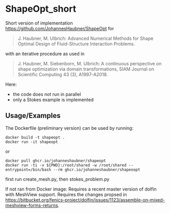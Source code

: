 # ShapeOpt_short

Short version of implementation https://github.com/JohannesHaubner/ShapeOpt for

>J. Haubner, M. Ulbrich: Advanced Numerical Methods for Shape Optimal Design of Fluid-Structure Interaction Problems.

with an iterative procedure as used in 

>J. Haubner, M. Siebenborn, M. Ulbrich: A continuous perspective on shape optimization via domain transformations, SIAM Journal on Scientific Computing 43 (3), A1997-A2018.

Here:
- the code does not run in parallel
- only a Stokes example is implemented

## Usage/Examples

The Dockerfile (preliminary version) can be used by running:
```
docker build -t shapeopt .
docker run -it shapeopt
```
or
```
docker pull ghcr.io/johanneshaubner/shapeopt
docker run -ti -v ${PWD}:/root/shared -w /root/shared --entrypoint=/bin/bash --rm ghcr.io/johanneshaubner/shapeoopt
```

first run create_mesh.py, then stokes_problem.py

If not ran from Docker image:
Requires a recent master version of dolfin with MeshView support. Requires the changes propsed in https://bitbucket.org/fenics-project/dolfin/issues/1123/assemble-on-mixed-meshview-forms-returns.
